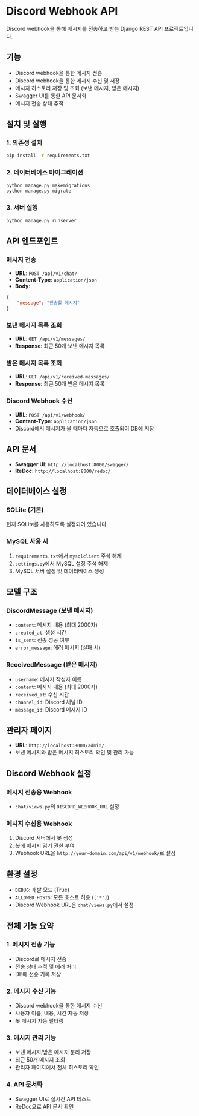 # Discord Webhook API

Discord webhook을 통해 메시지를 전송하고 받는 Django REST API 프로젝트입니다.

## 기능

- Discord webhook을 통한 메시지 전송
- Discord webhook을 통한 메시지 수신 및 저장
- 메시지 히스토리 저장 및 조회 (보낸 메시지, 받은 메시지)
- Swagger UI를 통한 API 문서화
- 메시지 전송 상태 추적

## 설치 및 실행

### 1. 의존성 설치
```bash
pip install -r requirements.txt
```

### 2. 데이터베이스 마이그레이션
```bash
python manage.py makemigrations
python manage.py migrate
```

### 3. 서버 실행
```bash
python manage.py runserver
```

## API 엔드포인트

### 메시지 전송
- **URL**: `POST /api/v1/chat/`
- **Content-Type**: `application/json`
- **Body**:
```json
{
    "message": "전송할 메시지"
}
```

### 보낸 메시지 목록 조회
- **URL**: `GET /api/v1/messages/`
- **Response**: 최근 50개 보낸 메시지 목록

### 받은 메시지 목록 조회
- **URL**: `GET /api/v1/received-messages/`
- **Response**: 최근 50개 받은 메시지 목록

### Discord Webhook 수신
- **URL**: `POST /api/v1/webhook/`
- **Content-Type**: `application/json`
- Discord에서 메시지가 올 때마다 자동으로 호출되어 DB에 저장

## API 문서

- **Swagger UI**: `http://localhost:8000/swagger/`
- **ReDoc**: `http://localhost:8000/redoc/`

## 데이터베이스 설정

### SQLite (기본)
현재 SQLite를 사용하도록 설정되어 있습니다.

### MySQL 사용 시
1. `requirements.txt`에서 `mysqlclient` 주석 해제
2. `settings.py`에서 MySQL 설정 주석 해제
3. MySQL 서버 설정 및 데이터베이스 생성

## 모델 구조

### DiscordMessage (보낸 메시지)
- `content`: 메시지 내용 (최대 2000자)
- `created_at`: 생성 시간
- `is_sent`: 전송 성공 여부
- `error_message`: 에러 메시지 (실패 시)

### ReceivedMessage (받은 메시지)
- `username`: 메시지 작성자 이름
- `content`: 메시지 내용 (최대 2000자)
- `received_at`: 수신 시간
- `channel_id`: Discord 채널 ID
- `message_id`: Discord 메시지 ID

## 관리자 페이지

- **URL**: `http://localhost:8000/admin/`
- 보낸 메시지와 받은 메시지 히스토리 확인 및 관리 가능

## Discord Webhook 설정

### 메시지 전송용 Webhook
- `chat/views.py`의 `DISCORD_WEBHOOK_URL` 설정

### 메시지 수신용 Webhook
1. Discord 서버에서 봇 생성
2. 봇에 메시지 읽기 권한 부여
3. Webhook URL을 `http://your-domain.com/api/v1/webhook/`로 설정

## 환경 설정

- `DEBUG`: 개발 모드 (True)
- `ALLOWED_HOSTS`: 모든 호스트 허용 (`['*']`)
- Discord Webhook URL은 `chat/views.py`에서 설정

## 전체 기능 요약

### 1. 메시지 전송 기능
- Discord로 메시지 전송
- 전송 상태 추적 및 에러 처리
- DB에 전송 기록 저장

### 2. 메시지 수신 기능
- Discord webhook을 통한 메시지 수신
- 사용자 이름, 내용, 시간 자동 저장
- 봇 메시지 자동 필터링

### 3. 메시지 관리 기능
- 보낸 메시지/받은 메시지 분리 저장
- 최근 50개 메시지 조회
- 관리자 페이지에서 전체 히스토리 확인

### 4. API 문서화
- Swagger UI로 실시간 API 테스트
- ReDoc으로 API 문서 확인
